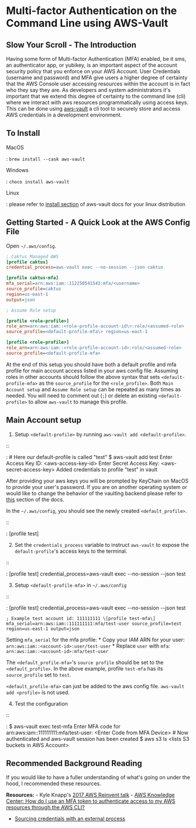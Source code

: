 Multi-factor Authentication on the Command Line using AWS-Vault
===============================================================

Slow Your Scroll - The Introduction
-----------------------------------

Having some form of Multi-factor Authentication (MFA) enabled, be it
sms, an authenticator app, or yubikey, is an important aspect of the
account security policy that you enforce on your AWS Account. User
Credentials (username and password) and MFA give users a higher degree
of certainty that the AWS Console user accessing resources within the
account is in fact who they say they are. As developers and system
administrators it\'s important that we extend this degree of certainty
to the command line (cli) where we interact with aws resources
programmatically using access keys. This can be done using
[aws-vault](https://github.com/99designs/aws-vault) a cli tool to
securely store and access AWS credentials in a development environment.

To Install
----------

MacOS

:   `brew install --cask aws-vault`

Windows

:   `choco install aws-vault`

Linux

:   please refer to [install
    section](https://github.com/99designs/aws-vault#installing) of
    aws-vault docs for your linux distribution

Getting Started - A Quick Look at the AWS Config File
-----------------------------------------------------

Open `~/.aws/config`.

```ini
; Caktus Managed AWS
[profile caktus]
credential_process=aws-vault exec --no-session --json caktus

[profile caktus-mfa]
mfa_serial=arn:aws:iam::112250541543:mfa/<username>
source_profile=caktus
region=us-east-1
output=json

; Assume Role setup

[profile <role-profile>]
role_arn=arn:aws:iam::<role-profile-account-id\>:role/<assumed-role>
source_profile=<default-profile-mfa\> region=us-east-1

[profile <role-profile>]
role_arn=arn:aws:iam::<role-profile-account-id>:role/<assumed-role>
source_profile=<default-profile-mfa>
```


At the end of this setup you should have both a default profile and mfa
profile for main account access listed in your aws config file. Assuming
roles in other accounts should follow the above syntax that sets
`<default-profile-mfa>` as the `source_profile` for the
`<role_profile>`. Both `Main Account setup` and `Assume Role setup` can
be repeated as many times as needed. You will need to comment out (`;`)
or delete an existing `<default-profile>` to allow `aws-vault` to manage
this profile.

Main Account setup
------------------

1.  Setup `<default-profile>` by running
    `aws-vault add <default-profile>`.

::

:   \# Here our default-profile is called \"test\" \$ aws-vault add test
    Enter Access Key ID: \<aws-access-key-id\> Enter Secret Access Key:
    \<aws-secret-access-key\> Added credentials to profile \"test\" in
    vault

After providing your aws keys you will be prompted by KeyChain on MacOS
to provide your user\'s password. If you are on another operating system
or would like to change the behavior of the vaulting backend please
refer to
[this](https://github.com/99designs/aws-vault#vaulting-backends) section
of the docs.

In the `~/.aws/config`, you should see the newly created
`<default_profile>`.

::

:   \[profile test\]

2.  Set the `credentials_process` variable to instruct `aws-vault` to
    expose the `default-profile`\'s access keys to the terminal.

::

:   \[profile test\] credential_process=aws-vault exec \--no-session
    \--json test

3.  Setup `<default-profile-mfa>` in `~/.aws/config`

::

:   \[profile test\] credential_process=aws-vault exec \--no-session
    \--json test

    ; Example test account id: 111111111 \[profile test-mfa\]
    mfa_serial=arn:aws:iam::111111111:mfa/test-user source_profile=test
    region=us-east-1 output=json

Setting `mfa_serial` for the mfa profile: \* Copy your IAM ARN for your
user: `arn:aws:iam::<account-id>:user/test-user` \* Replace `user` with
`mfa`: `arn:aws:iam::<account-id>:mfa/test-user`

The `<default_profile-mfa>`\'s `source profile` should be set to the
`<default_profile>`. In the above example, profile `test-mfa` has its
`source_profile` set to `test`.

`<default_profile-mfa>` can just be added to the aws config file.
`aws-vault add <profile>` is not used.

4.  Test the configuration

::

:   \$ aws-vault exec test-mfa Enter MFA code for
    arn:aws:iam::111111111:mfa/test-user: \<Enter Code from MFA Device\>
    \# Now authenticated and aws-vault session has been created \$ aws
    s3 ls \<lists S3 buckets in AWS Account\>

Recommended Background Reading
------------------------------

If you would like to have a fuller understanding of what\'s going on
under the hood, I recommended these resources.

**Resources:** - Kyle Knapp\'s [2017 AWS Reinvent
talk](https://youtu.be/W8IyScUGuGI?t=1251) - [AWS Knowledge Center: How
do I use an MFA token to authenticate access to my AWS resources through
the AWS
CLI?](https://aws.amazon.com/premiumsupport/knowledge-center/authenticate-mfa-cli/)
- [Sourcing credentials with an external
process](https://docs.aws.amazon.com/cli/latest/userguide/cli-configure-sourcing-external.html)
